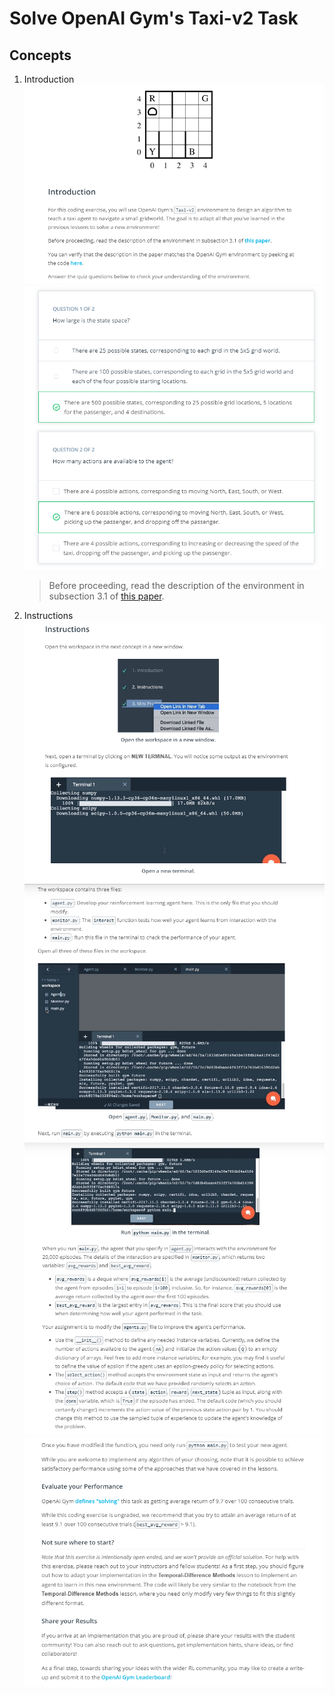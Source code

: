 # Solve  OpenAI Gym's Taxi-v2 Task

## Concepts
1. Introduction
	![Intro](intro1.PNG)
	![Intro](intro2.PNG)
	> Before proceeding, read the description of the environment in subsection 3.1 of [this paper](https://arxiv.org/pdf/cs/9905014.pdf).
1. Instructions
	![Instruction](instr1.PNG)
	![Instruction](instr2.PNG)
	![Instruction](instr3.PNG)
	![Instruction](instr4.PNG)